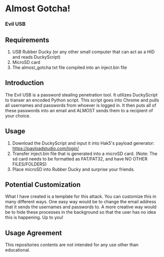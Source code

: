 # Almost Gotcha!
### Evil USB

## Requirements
1. USB Rubber Ducky (or any other small computer that can act as a HID and reads DuckyScript)
2. MicroSD card
3. The almost_gotcha txt file compiled into an inject.bin file

## Introduction
The Evil USB is a password stealing penetration tool. It utilizes DuckyScript to transer an encoded Python script. This script goes into Chrome and pulls all usernames and passwords from whoever is logged in. It then puts all of these passwords into an email and ALMOST sends them to a recipient of your choice.

## Usage
1. Download the DuckyScript and input it into Hak5's payload generator: https://payloadstudio.com/login/
2. Transfer inject.bin file that is generated into a microSD card. (Note: The sd card needs to be formatted as FAT/FAT32, and have NO OTHER FILES/FOLDERS)
3. Place microSD into Rubber Ducky and surprise your friends.

## Potential Customization
What I have created is a template for this attack. You can customize this in many different ways. One easy way would be to change the email address that it sends the usernames and passwords to. A more creative way would be to hide these processes in the background so that the user has no idea this is happening. Up to you!

## Usage Agreement
This repositories contents are not intended for any use other than educational.

